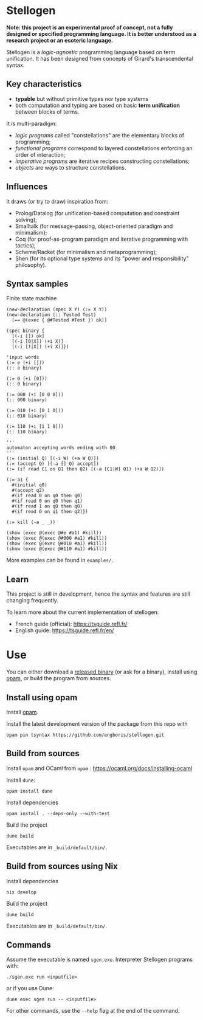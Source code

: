 # Stellogen

**Note: this project is an experimental proof of concept, not a fully
designed or specified programming language. It is better understood as a
research project or an esoteric language.**

Stellogen is a *logic-agnostic* programming language based on term unification.
It has been designed from concepts of Girard's transcendental syntax.

## Key characteristics

- **typable** but without primitive types nor type systems
- both computation and typing are based on basic **term unification** between
blocks of terms.

It is multi-paradigm:
- _logic programs_ called "constellations" are the elementary blocks of
programming;
- _functional programs_ correspond to layered constellations enforcing an order
of interaction;
- _imperative programs_ are iterative recipes constructing constellations;
- _objects_ are ways to structure constellations.

## Influences

It draws (or try to draw) inspiration from:
- Prolog/Datalog (for unification-based computation and constraint solving);
- Smalltalk (for message-passing, object-oriented paradigm and minimalism);
- Coq (for proof-as-program paradigm and iterative programming with tactics);
- Scheme/Racket (for minimalism and metaprogramming);
- Shen (for its optional type systems and its "power and responsibility"
philosophy).

## Syntax samples

Finite state machine

```
(new-declaration (spec X Y) (:= X Y))
(new-declaration (:: Tested Test)
  (== @(exec { @#Tested #Test }) ok))

(spec binary {
  [(-i []) ok]
  [(-i [0|X]) (+i X)]
  [(-i [1|X]) (+i X)]})

'input words
(:= e (+i []))
(:: e binary)

(:= 0 (+i [0]))
(:: 0 binary)

(:= 000 (+i [0 0 0]))
(:: 000 binary)

(:= 010 (+i [0 1 0]))
(:: 010 binary)

(:= 110 (+i [1 1 0]))
(:: 110 binary)

'''
automaton accepting words ending with 00
'''
(:= (initial Q) [(-i W) (+a W Q)])
(:= (accept Q) [(-a [] Q) accept])
(:= (if read C1 on Q1 then Q2) [(-a [C1|W] Q1) (+a W Q2)])

(:= a1 {
  #(initial q0)
  #(accept q2)
  #(if read 0 on q0 then q0)
  #(if read 0 on q0 then q1)
  #(if read 1 on q0 then q0)
  #(if read 0 on q1 then q2)})

(:= kill (-a _ _))

(show (exec @(exec @#e #a1) #kill))
(show (exec @(exec @#000 #a1) #kill))
(show (exec @(exec @#010 #a1) #kill))
(show (exec @(exec @#110 #a1) #kill))
```

More examples can be found in `examples/`.

## Learn

This project is still in development, hence the syntax and features
are still changing frequently.

To learn more about the current implementation of stellogen:
- French guide (official): https://tsguide.refl.fr/
- English guide: https://tsguide.refl.fr/en/

# Use

You can either download a
[released binary](https://github.com/engboris/stellogen/releases)
(or ask for a binary), install using
[opam](https://opam.ocaml.org/), or build the program from sources.

## Install using opam

Install [opam](https://ocaml.org/docs/installing-ocaml).

Install the latest development version of the package from this repo with

```
opam pin tsyntax https://github.com/engboris/stellogen.git
```

## Build from sources

Install `opam` and OCaml from `opam` : https://ocaml.org/docs/installing-ocaml

Install `dune`:
```
opam install dune
```

Install dependencies
```
opam install . --deps-only --with-test
```

Build the project
```
dune build
```

Executables are in `_build/default/bin/`.

## Build from sources using Nix

Install dependencies
```
nix develop
```

Build the project
```
dune build
```

Executables are in `_build/default/bin/`.

## Commands

Assume the executable is named `sgen.exe`. Interpreter Stellogen programs with:

```
./sgen.exe run <inputfile>
```

or if you use Dune:

```
dune exec sgen run -- <inputfile>
```

For other commands, use the `--help` flag at the end of the command.
